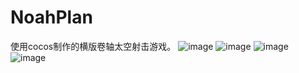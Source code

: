# NoahPlan
 使用cocos制作的横版卷轴太空射击游戏。
![image](https://github.com/user-attachments/assets/65132985-0143-41db-9081-4bbe900ae5d6)
![image](https://github.com/user-attachments/assets/0ca323f8-b7f3-466a-ba01-e670794b923c)
![image](https://github.com/user-attachments/assets/973a7f93-80e3-40e2-aad8-9d064b334fc9)
![image](https://github.com/user-attachments/assets/b12c22bd-4f80-4239-a030-80787fe2e3fd)
